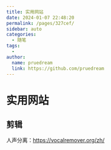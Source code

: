 ```yaml
---
title: 实用网站
date: 2024-01-07 22:48:20
permalink: /pages/327cef/
sidebar: auto
categories:
  - 随笔
tags:
  - 
author: 
  name: pruedream
  link: https://github.com/pruedream
---
```


# 实用网站



## 剪辑

人声分离：https://vocalremover.org/zh/
